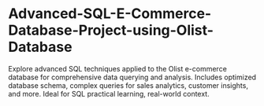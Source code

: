 # Advanced-SQL-E-Commerce-Database-Project-using-Olist-Database
Explore advanced SQL techniques applied to the Olist e-commerce database for comprehensive data querying and analysis. Includes optimized database schema, complex queries for sales analytics, customer insights, and more. Ideal for SQL practical learning, real-world context.

